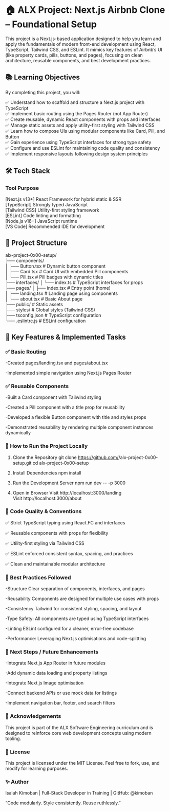 # 🏠 ALX Project: Next.js Airbnb Clone – Foundational Setup
This project is a Next.js-based application designed to help you learn and apply the fundamentals of modern front-end development using React, TypeScript, Tailwind CSS, and ESLint. It mimics key features of Airbnb’s UI (like property cards, pills, buttons, and pages), focusing on clean architecture, reusable components, and best development practices.

## 📚 Learning Objectives
By completing this project, you will:

✅ Understand how to scaffold and structure a Next.js project with TypeScript  
✅ Implement basic routing using the Pages Router (not App Router)  
✅ Create reusable, dynamic React components with props and interfaces  
✅ Manage static assets and apply utility-first styling with Tailwind CSS  
✅ Learn how to compose UIs using modular components like Card, Pill, and Button  
✅ Gain experience using TypeScript interfaces for strong type safety  
✅ Configure and use ESLint for maintaining code quality and consistency  
✅ Implement responsive layouts following design system principles  

## 🛠️ Tech Stack
### Tool	Purpose
[Next.js v13+]	React Framework for hybrid static & SSR  
[TypeScript]	Strongly typed JavaScript  
[Tailwind CSS]	Utility-first styling framework  
[ESLint]	Code linting and formatting  
[Node.js v16+]	JavaScript runtime  
[VS Code]	Recommended IDE for development   

## 📁 Project Structure  
alx-project-0x00-setup/  
├── components/  
│   ├── Button.tsx        # Dynamic button component  
│   ├── Card.tsx         # Card UI with embedded Pill components  
│   └── Pill.tsx         # Pill badges with dynamic titles  
├── interfaces/
│   └── index.ts         # TypeScript interfaces for props  
├── pages/
│   ├── index.tsx        # Entry point (home)  
│   ├── landing.tsx      # Landing page using components  
│   └── about.tsx        # Basic About page  
├── public/              # Static assets  
├── styles/              # Global styles (Tailwind CSS)  
├── tsconfig.json        # TypeScript configuration  
└── .eslintrc.js         # ESLint configuration  

## 🚦 Key Features & Implemented Tasks
### ✅ Basic Routing

-Created pages/landing.tsx and pages/about.tsx

-Implemented simple navigation using Next.js Pages Router

### ✅ Reusable Components

-Built a Card component with Tailwind styling

-Created a Pill component with a title prop for reusability

-Developed a flexible Button component with title and styles props

-Demonstrated reusability by rendering multiple component instances dynamically

### 🧪 How to Run the Project Locally
1. Clone the Repository
git clone https://github.com/<your-username>/alx-project-0x00-setup.git
cd alx-project-0x00-setup

2. Install Dependencies
npm install

4. Run the Development Server
npm run dev -- -p 3000

6. Open in Browser
Visit http://localhost:3000/landing  
Visit http://localhost:3000/about  
### 🧹 Code Quality & Conventions  
✅ Strict TypeScript typing using React.FC and interfaces  

✅ Reusable components with props for flexibility  

✅ Utility-first styling via Tailwind CSS 

✅ ESLint enforced consistent syntax, spacing, and practices  

✅ Clean and maintainable modular architecture

### 🎯 Best Practices Followed
-Structure Clear separation of components, interfaces, and pages

-Reusability Components are designed for multiple use cases with props

-Consistency Tailwind for consistent styling, spacing, and layout

-Type Safety: All components are typed using TypeScript interfaces

-Linting ESLint configured for a cleaner, error-free codebase

-Performance: Leveraging Next.js optimisations and code-splitting

### 🚀 Next Steps / Future Enhancements
-Integrate Next.js App Router in future modules

-Add dynamic data loading and property listings

-Integrate Next.js Image optimisation

-Connect backend APIs or use mock data for listings

-Implement navigation bar, footer, and search filters

### 🙌 Acknowledgements
This project is part of the ALX Software Engineering curriculum and is designed to reinforce core web development concepts using modern tooling.

### 📄 License
This project is licensed under the MIT License. Feel free to fork, use, and modify for learning purposes.

### ✨ Author
Isaiah Kimoban | Full-Stack Developer in Training | GitHub: @kimoban

“Code modularly. Style consistently. Reuse ruthlessly.”
